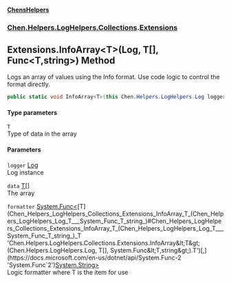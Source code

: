 
#### [ChensHelpers](index 'index')

### [Chen.Helpers.LogHelpers.Collections](Chen_Helpers_LogHelpers_Collections 'Chen.Helpers.LogHelpers.Collections').[Extensions](Chen_Helpers_LogHelpers_Collections_Extensions 'Chen.Helpers.LogHelpers.Collections.Extensions')

## Extensions.InfoArray&lt;T&gt;(Log, T[], Func&lt;T,string&gt;) Method
Logs an array of values using the Info format. Use code logic to control the format directly.  
```csharp
public static void InfoArray<T>(this Chen.Helpers.LogHelpers.Log logger, T[] data, System.Func<T,string> formatter);
```

#### Type parameters
<a name='Chen_Helpers_LogHelpers_Collections_Extensions_InfoArray_T_(Chen_Helpers_LogHelpers_Log_T___System_Func_T_string_)_T'></a>
`T`  
Type of data in the array
  

#### Parameters
<a name='Chen_Helpers_LogHelpers_Collections_Extensions_InfoArray_T_(Chen_Helpers_LogHelpers_Log_T___System_Func_T_string_)_logger'></a>
`logger` [Log](Chen_Helpers_LogHelpers_Log 'Chen.Helpers.LogHelpers.Log')  
Log instance
  
<a name='Chen_Helpers_LogHelpers_Collections_Extensions_InfoArray_T_(Chen_Helpers_LogHelpers_Log_T___System_Func_T_string_)_data'></a>
`data` [T](Chen_Helpers_LogHelpers_Collections_Extensions_InfoArray_T_(Chen_Helpers_LogHelpers_Log_T___System_Func_T_string_)#Chen_Helpers_LogHelpers_Collections_Extensions_InfoArray_T_(Chen_Helpers_LogHelpers_Log_T___System_Func_T_string_)_T 'Chen.Helpers.LogHelpers.Collections.Extensions.InfoArray&lt;T&gt;(Chen.Helpers.LogHelpers.Log, T[], System.Func&lt;T,string&gt;).T')[[]](https://docs.microsoft.com/en-us/dotnet/api/System.Array 'System.Array')  
The array
  
<a name='Chen_Helpers_LogHelpers_Collections_Extensions_InfoArray_T_(Chen_Helpers_LogHelpers_Log_T___System_Func_T_string_)_formatter'></a>
`formatter` [System.Func&lt;](https://docs.microsoft.com/en-us/dotnet/api/System.Func-2 'System.Func`2')[T](Chen_Helpers_LogHelpers_Collections_Extensions_InfoArray_T_(Chen_Helpers_LogHelpers_Log_T___System_Func_T_string_)#Chen_Helpers_LogHelpers_Collections_Extensions_InfoArray_T_(Chen_Helpers_LogHelpers_Log_T___System_Func_T_string_)_T 'Chen.Helpers.LogHelpers.Collections.Extensions.InfoArray&lt;T&gt;(Chen.Helpers.LogHelpers.Log, T[], System.Func&lt;T,string&gt;).T')[,](https://docs.microsoft.com/en-us/dotnet/api/System.Func-2 'System.Func`2')[System.String](https://docs.microsoft.com/en-us/dotnet/api/System.String 'System.String')[&gt;](https://docs.microsoft.com/en-us/dotnet/api/System.Func-2 'System.Func`2')  
Logic formatter where T is the item for use
  
